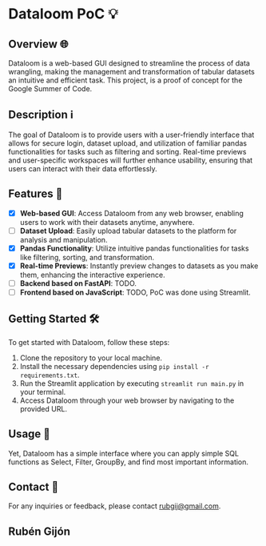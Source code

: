 # Dataloom PoC 💡

## Overview 🌐

Dataloom is a web-based GUI designed to streamline the process of data wrangling, making the management and transformation of tabular datasets an intuitive and efficient task. This project, is a proof of concept for the Google Summer of Code.

## Description ℹ️

The goal of Dataloom is to provide users with a user-friendly interface that allows for secure login, dataset upload, and utilization of familiar pandas functionalities for tasks such as filtering and sorting. Real-time previews and user-specific workspaces will further enhance usability, ensuring that users can interact with their data effortlessly.

## Features 🚀

 - [x] **Web-based GUI**: Access Dataloom from any web browser, enabling users to work with their datasets anytime, anywhere.
 - [ ] **Dataset Upload**: Easily upload tabular datasets to the platform for analysis and manipulation.
 - [x] **Pandas Functionality**: Utilize intuitive pandas functionalities for tasks like filtering, sorting, and transformation.
 - [x] **Real-time Previews**: Instantly preview changes to datasets as you make them, enhancing the interactive experience.
 - [ ] **Backend based on FastAPI**: TODO.
 - [ ] **Frontend based on JavaScript**: TODO, PoC was done using Streamlit.

## Getting Started 🛠️

To get started with Dataloom, follow these steps:

1. Clone the repository to your local machine.
2. Install the necessary dependencies using `pip install -r requirements.txt`.
3. Run the Streamlit application by executing `streamlit run main.py` in your terminal.
4. Access Dataloom through your web browser by navigating to the provided URL.

## Usage 📝

Yet, Dataloom has a simple interface where you can apply simple SQL functions as Select, Filter, GroupBy, and find most important information.

## Contact 📧

For any inquiries or feedback, please contact [rubgij@gmail.com](mailto:rubgij@gmail.com).

Rubén Gijón
---
